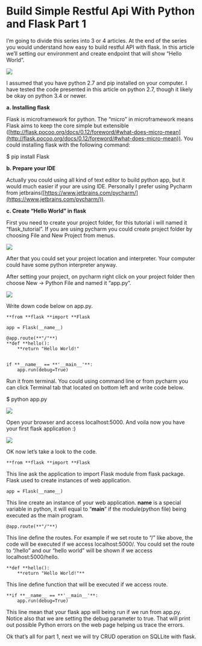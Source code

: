 
# Build Simple Restful Api With Python and Flask Part 1



I’m going to divide this series into 3 or 4 articles. At the end of the series you would understand how easy to build restful API with flask. In this article we’ll setting our environment and create endpoint that will show “Hello World”.

![](https://cdn-images-1.medium.com/max/2000/1*k9dkRUxUNwk2FB9iXZZkxg.jpeg)

I assumed that you have python 2.7 and pip installed on your computer. I have tested the code presented in this article on python 2.7, though it likely be okay on python 3.4 or newer.

**a. Installing flask**

Flask is microframework for python. The “micro” in microframework means Flask aims to keep the core simple but extensible ([http://flask.pocoo.org/docs/0.12/foreword/#what-does-micro-mean](http://flask.pocoo.org/docs/0.12/foreword/#what-does-micro-mean)). You could installing flask with the following command:

$ pip install Flask

**b. Prepare your IDE**

Actually you could using all kind of text editor to build python app, but it would much easier if your are using IDE. Personally I prefer using Pycharm from jetbrains([https://www.jetbrains.com/pycharm/](https://www.jetbrains.com/pycharm/)).

**c. Create “Hello World” in flask**

First you need to create your project folder, for this tutorial i will named it “flask_tutorial”. If you are using pycharm you could create project folder by choosing File and New Project from menus.

![](https://cdn-images-1.medium.com/max/2732/1*gcwvCdMPZTfuk1CHJPWwVw.png)

After that you could set your project location and interpreter. Your computer could have some python interpreter anyway.

After setting your project, on pycharm right click on your project folder then choose New -> Python File and named it “app.py”.

![](https://cdn-images-1.medium.com/max/2732/1*sH4l8sfvoAfdrUx1EL-93g.png)

Write down code below on app.py.

    **from **flask **import **Flask
    
    app = Flask(__name__)
    
    @app.route(**"/"**)
    **def **hello():
        **return "Hello World!"
    
    
    if **__name__ == **'__main__'**:
        app.run(debug=True)

Run it from terminal. You could using command line or from pycharm you can click Terminal tab that located on bottom left and write code below.

$ python app.py

![](https://cdn-images-1.medium.com/max/2732/1*gVxJULj-kOXq3LKOadQsrg.png)

Open your browser and access localhost:5000. And voila now you have your first flask application :)

![](https://cdn-images-1.medium.com/max/2732/1*qq8iXGKqxPWYMm1KQd1MFw.png)

OK now let’s take a look to the code.

    **from **flask **import **Flask

This line ask the application to import Flask module from flask package. Flask used to create instances of web application.

    app = Flask(__name__)

This line create an instance of your web application. __name__ is a special variable in python, it will equal to “__main__” if the module(python file) being executed as the main program.

    @app.route(**"/"**)

This line define the routes. For example if we set route to “/” like above, the code will be executed if we access localhost:5000/. You could set the route to “/hello” and our “hello world” will be shown if we access localhost:5000/hello.

    **def **hello():
        **return "Hello World!"**

This line define function that will be executed if we access route.

    **if **__name__ == **'__main__'**:
        app.run(debug=True)

This line mean that your flask app will being run if we run from app.py. Notice also that we are setting the debug parameter to true. That will print out possible Python errors on the web page helping us trace the errors.

Ok that’s all for part 1, next we will try CRUD operation on SQLLite with flask.
